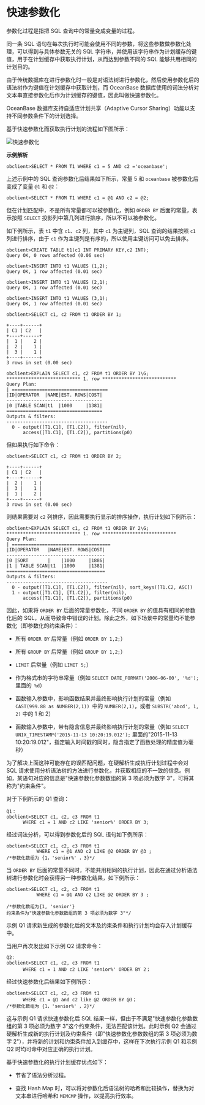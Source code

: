 快速参数化 
==========================

参数化过程是指把 SQL 查询中的常量变成变量的过程。

同一条 SQL 语句在每次执行时可能会使用不同的参数，将这些参数做参数化处理，可以得到与具体参数无关的 SQL 字符串，并使用该字符串作为计划缓存的键值，用于在计划缓存中获取执行计划，从而达到参数不同的 SQL 能够共用相同的计划目的。

由于传统数据库在进行参数化时一般是对语法树进行参数化，然后使用参数化后的语法树作为键值在计划缓存中获取计划，而 OceanBase 数据库使用的词法分析对文本串直接参数化后作为计划缓存的键值，因此叫做快速参数化。

OceanBase 数据库支持自适应计划共享（Adaptive Cursor Sharing）功能以支持不同参数条件下的计划选择。

基于快速参数化而获取执行计划的流程如下图所示：

![快速参数化](https://static-aliyun-doc.oss-accelerate.aliyuncs.com/assets/img/zh-CN/4447194061/p179646.jpg)

**示例解析** 

    obclient>SELECT * FROM T1 WHERE c1 = 5 AND c2 ='oceanbase';



上述示例中的 SQL 查询参数化后结果如下所示，常量 5 和 `oceanbase` 被参数化后变成了变量 `@1` 和 `@2`：

    obclient>SELECT * FROM T1 WHERE c1 = @1 AND c2 = @2;



但在计划匹配中，不是所有常量都可以被参数化，例如 `ORDER BY` 后面的常量，表示按照 `SELECT` 投影列中第几列进行排序，所以不可以被参数化。

如下例所示，表 `t1` 中含 `c1`、`c2` 列，其中 `c1` 为主键列，SQL 查询的结果按照 `c1` 列进行排序，由于 `c1` 作为主键列是有序的，所以使用主键访问可以免去排序。

    obclient>CREATE TABLE t1(c1 INT PRIMARY KEY,c2 INT);
    Query OK, 0 rows affected (0.06 sec)
    
    obclient>INSERT INTO t1 VALUES (1,2);
    Query OK, 1 row affected (0.01 sec)
    
    obclient>INSERT INTO t1 VALUES (2,1);
    Query OK, 1 row affected (0.01 sec)
    
    obclient>INSERT INTO t1 VALUES (3,1);
    Query OK, 1 row affected (0.01 sec)
    
    obclient>SELECT c1, c2 FROM t1 ORDER BY 1;
    
    +----+------+
    | C1 | C2   |
    +----+------+
    |  1 |    2 |
    |  2 |    1 |
    |  3 |    1 |
    +----+------+
    3 rows in set (0.00 sec)
    
    obclient>EXPLAIN SELECT c1, c2 FROM t1 ORDER BY 1\G;
    *************************** 1. row ***************************
    Query Plan: 
    | ===================================
    |ID|OPERATOR  |NAME|EST. ROWS|COST|
    -----------------------------------
    |0 |TABLE SCAN|t1  |1000     |1381|
    ===================================
    Outputs & filters:
    -------------------------------------
      0 - output([T1.C1], [T1.C2]), filter(nil),
          access([T1.C1], [T1.C2]), partitions(p0)



但如果执行如下命令：

    obclient>SELECT c1, c2 FROM t1 ORDER BY 2;
    
    +----+------+
    | C1 | C2   |
    +----+------+
    |  2 |    1 |
    |  3 |    1 |
    |  1 |    2 |
    +----+------+
    3 rows in set (0.00 sec)



则结果需要对 `c2` 列排序，因此需要执行显示的排序操作，执行计划如下例所示：

    obclient>EXPLAIN SELECT c1, c2 FROM t1 ORDER BY 2\G;
    *************************** 1. row ***************************
    Query Plan: 
    | ====================================
    |ID|OPERATOR   |NAME|EST. ROWS|COST|
    ------------------------------------
    |0 |SORT       |    |1000     |1886|
    |1 | TABLE SCAN|t1  |1000     |1381|
    ====================================
    Outputs & filters:
    -------------------------------------
      0 - output([T1.C1], [T1.C2]), filter(nil), sort_keys([T1.C2, ASC])
      1 - output([T1.C1], [T1.C2]), filter(nil),
          access([T1.C1], [T1.C2]), partitions(p0)



因此，如果将 `ORDER BY` 后面的常量参数化，不同 `ORDER BY` 的值具有相同的参数化后的 SQL，从而导致命中错误的计划。除此之外，如下场景中的常量均不能参数化（即参数化的约束条件）：

* 所有 `ORDER BY` 后常量（例如 `ORDER BY 1,2;`）

  

* 所有 `GROUP BY` 后常量（例如 `GROUP BY 1,2;`）

  

* `LIMIT` 后常量（例如 `LIMIT 5;`）

  

* 作为格式串的字符串常量（例如 `SELECT DATE_FORMAT('2006-06-00', '%d');` 里面的` %d`）

  

* 函数输入参数中，影响函数结果并最终影响执行计划的常量（例如 `CAST(999.88 as NUMBER(2,1)) `中的 `NUMBER(2,1)`，或者 `SUBSTR('abcd', 1, 2)` 中的 1 和 2）

  

* 函数输入参数中，带有隐含信息并最终影响执行计划的常量（例如 `SELECT UNIX_TIMESTAMP('2015-11-13 10:20:19.012');` 里面的"2015-11-13 10:20:19.012"，指定输入时间戳的同时，隐含指定了函数处理的精度值为毫秒）

  




为了解决上面这种可能存在的误匹配问题，在硬解析生成执行计划过程中会对 SQL 请求使用分析语法树的方法进行参数化，并获取相应的不一致的信息。例如，某语句对应的信息是"快速参数化参数数组的第 3 项必须为数字 3"，可将其称为"约束条件"。

对于下例所示的 Q1 查询：

    Q1：
    obclient>SELECT c1, c2, c3 FROM t1 
          WHERE c1 = 1 AND c2 LIKE 'senior%' ORDER BY 3;



经过词法分析，可以得到参数化后的 SQL 语句如下例所示：

    obclient>SELECT c1, c2, c3 FROM t1
               WHERE c1 = @1 AND c2 LIKE @2 ORDER BY @3 ;
    /*参数化数组为 {1，'senior%' ，3}*/



当 `ORDER BY` 后面的常量不同时，不能共用相同的执行计划，因此在通过分析语法树进行参数化时会获得另一种参数化结果，如下例所示：

    obclient>SELECT c1, c2, c3 FROM t1
               WHERE c1 = @1 AND c2 LIKE @2 ORDER BY 3 ;
    
    /*参数化数组为{1, 'senior'}
    约束条件为"快速参数化参数数组的第 3 项必须为数字 3"*/



示例 Q1 请求新生成的参数化后的文本及约束条件和执行计划均会存入计划缓存中。

当用户再次发出如下示例 Q2 请求命令：

    Q2:
    obclient>SELECT c1, c2, c3 FROM t1 
          WHERE c1 = 1 AND c2 LIKE 'senior%' ORDER BY 2；



经过快速参数化后结果如下例所示：

    obclient>SELECT c1, c2, c3 FROM t1 
          WHERE c1 = @1 and c2 like @2 ORDER BY @3；
    /*参数化数组为 {1，'senior%' ，2}*/



这与示例 Q1 请求快速参数化后 SQL 结果一样，但由于不满足"快速参数化参数数组的第 3 项必须为数字 3"这个约束条件，无法匹配该计划。此时示例 Q2 会通过硬解析生成新的执行计划及约束条件（即"快速参数化参数数组的第 3 项必须为数字 2"），并将新的计划和约束条件加入到缓存中，这样在下次执行示例 Q1 和示例 Q2 时均可命中对应正确的执行计划。

基于快速参数化的执行计划缓存优点如下：

* 节省了语法分析过程。

  

* 查找 Hash Map 时，可以将对参数化后语法树的哈希和比较操作，替换为对文本串进行哈希和 `MEMCMP` 操作，以提高执行效率。

  




